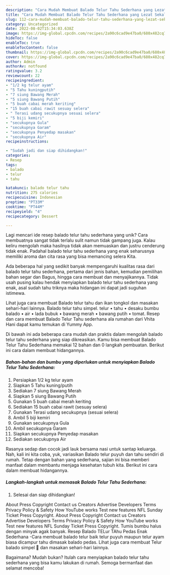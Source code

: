 ```yaml
---
description: "Cara Mudah Membuat Balado Telur Tahu Sederhana yang Lezat Sekali"
title: "Cara Mudah Membuat Balado Telur Tahu Sederhana yang Lezat Sekali"
slug: 112-cara-mudah-membuat-balado-telur-tahu-sederhana-yang-lezat-sekali
category: Uncategorized
date: 2022-08-02T15:34:03.638Z
image: https://img-global.cpcdn.com/recipes/2a90c6cad9e47ba0/680x482cq70/balado-telur-tahu-sederhana-foto-resep-utama.jpg
hideToc: false
enableToc: true
enableTocContent: false
thumbnail: https://img-global.cpcdn.com/recipes/2a90c6cad9e47ba0/680x482cq70/balado-telur-tahu-sederhana-foto-resep-utama.jpg
cover: https://img-global.cpcdn.com/recipes/2a90c6cad9e47ba0/680x482cq70/balado-telur-tahu-sederhana-foto-resep-utama.jpg
author: Admin
authorAv: notfound
ratingvalue: 3.2
reviewcount: 22
recipeingredient:
- "1/2 kg telur ayam"
- "5 Tahu kuningputih"
- "7 siung Bawang Merah"
- "5 siung Bawang Putih"
- "5 buah cabai merah keriting"
- "15 buah cabai rawit sesuay selera"
- " Terasi udang secukupnya sesuai selera"
- "5 biji kemiri"
- "secukupnya Gula"
- "secukupnya Garam"
- "secukupnya Penyedap masakan"
- "secukupnya Air"
recipeinstructions:

- "Sudah jadi dan siap dihidangkan!"
categories:
- Resep
tags:
- balado
- telur
- tahu

katakunci: balado telur tahu 
nutrition: 275 calories
recipecuisine: Indonesian
preptime: "PT33M"
cooktime: "PT44M"
recipeyield: "4"
recipecategory: Dessert

---
```





Lagi mencari ide resep balado telur tahu sederhana yang unik? Cara membuatnya sangat tidak terlalu sulit namun tidak gampang juga. Kalau keliru mengolah maka hasilnya tidak akan memuaskan dan justru cenderung tidak enak. Padahal balado telur tahu sederhana yang enak seharusnya memiliki aroma dan cita rasa yang bisa memancing selera Kita.





Ada beberapa hal yang sedikit banyak mempengaruhi kualitas rasa dari balado telur tahu sederhana, pertama dari jenis bahan, kemudian pemilihan bahan segar dan Bagus, hingga cara membuat dan menyajikannya. Tidak usah pusing kalau hendak menyiapkan balado telur tahu sederhana yang enak,      asal sudah tahu triknya maka hidangan ini dapat jadi suguhan istimewa.














Lihat juga cara membuat Balado telur tahu dan ikan tongkol dan masakan sehari-hari lainnya. Balado telur tahu simpel. telur • tahu • desaku bumbu balado • air • lada bubuk • bawang merah • bawang putih • tomat. Resep dan cara membuat Balado Telur Tahu sederhana ala rumahan dari Vhita Hani dapat kamu temukan di Yummy App.






Di bawah ini ada beberapa cara mudah dan praktis dalam mengolah balado telur tahu sederhana yang siap dikreasikan. Kamu bisa membuat Balado Telur Tahu Sederhana memakai 12 bahan dan 0 langkah pembuatan. Berikut ini cara dalam membuat hidangannya.

<!--inarticleads1-->

##### Bahan-bahan dan bumbu yang diperlukan untuk menyiapkan Balado Telur Tahu Sederhana:

1. Persiapkan 1/2 kg telur ayam
1. Siapkan 5 Tahu kuning/putih
1. Sediakan 7 siung Bawang Merah
1. Siapkan 5 siung Bawang Putih
1. Gunakan 5 buah cabai merah keriting
1. Sediakan 15 buah cabai rawit (sesuay selera)
1. Gunakan  Terasi udang secukupnya (sesuai selera)
1. Ambil 5 biji kemiri
1. Gunakan secukupnya Gula
1. Ambil secukupnya Garam
1. Siapkan secukupnya Penyedap masakan
1. Sediakan secukupnya Air


Rasanya sedap dan cocok jadi lauk bersama nasi untuk santap keluarga. Nah, kali ini kita coba, yuk, variasikan Balado telur puyuh dan tahu sendiri di rumah. Tetap dengan bahan yang sederhana, sajian ini bisa memberi manfaat dalam membantu menjaga kesehatan tubuh kita. Berikut ini cara dalam membuat hidangannya. 

<!--inarticleads2-->

##### Langkah-langkah untuk memasak Balado Telur Tahu Sederhana:


1. Selesai dan siap dihidangkan!

About Press Copyright Contact us Creators Advertise Developers Terms Privacy Policy &amp; Safety How YouTube works Test new features NFL Sunday Ticket Press Copyright. About Press Copyright Contact us Creators Advertise Developers Terms Privacy Policy &amp; Safety How YouTube works Test new features NFL Sunday Ticket Press Copyright. Tumis bumbu halus dengan minyak agak banyak. Resep Balado TELur TAhu Pedas Enak Sederhana -Cara membuat balado telur baik telur puyuh maupun telur ayam biasa dicampur tahu dimasak balado pedas. Lihat juga cara membuat Telur balado simpel 🤤 dan masakan sehari-hari lainnya. 

Bagaimana? Mudah bukan? Itulah cara menyiapkan balado telur tahu sederhana yang bisa kamu lakukan di rumah. Semoga bermanfaat dan selamat mencoba!

